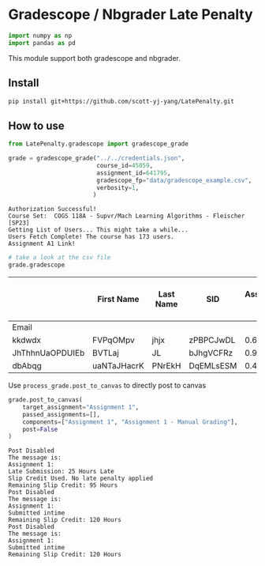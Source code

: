 # Gradescope / Nbgrader Late Penalty

<!-- WARNING: THIS FILE WAS AUTOGENERATED! DO NOT EDIT! -->

``` python
import numpy as np
import pandas as pd
```

This module support both gradescope and nbgrader.

## Install

``` sh
pip install git+https://github.com/scott-yj-yang/LatePenalty.git
```

## How to use

``` python
from LatePenalty.gradescope import gradescope_grade
```

``` python
grade = gradescope_grade("../../credentials.json",
                         course_id=45059,
                         assignment_id=641795,
                         gradescope_fp="data/gradescope_example.csv",
                         verbosity=1,
                        )
```

    Authorization Successful!
    Course Set:  COGS 118A - Supvr/Mach Learning Algorithms - Fleischer [SP23] 
    Getting List of Users... This might take a while...
    Users Fetch Complete! The course has 173 users.
    Assignment A1 Link!

``` python
# take a look at the csv file
grade.gradescope
```

<div>
<style scoped>
    .dataframe tbody tr th:only-of-type {
        vertical-align: middle;
    }
&#10;    .dataframe tbody tr th {
        vertical-align: top;
    }
&#10;    .dataframe thead th {
        text-align: right;
    }
</style>

|                 | First Name  | Last Name | SID       | Assignment 1 | Assignment 1 - Manual Grading | Assignment 1 - Lateness (H:M:S) |
|-----------------|-------------|-----------|-----------|--------------|-------------------------------|---------------------------------|
| Email           |             |           |           |              |                               |                                 |
| kkdwdx          | FVPqOMpv    | jhjx      | zPBPCJwDL | 0.650        | 1.8                           | 24:01:41                        |
| JhThhnUaOPDUIEb | BVTLaj      | JL        | bJhgVCFRz | 0.900        | 2.1                           | 00:00:00                        |
| dbAbqg          | uaNTaJHacrK | PNrEkH    | DqEMLsESM | 0.475        | 1.9                           | 00:00:00                        |

</div>

Use `process_grade.post_to_canvas` to directly post to canvas

``` python
grade.post_to_canvas(
    target_assignment="Assignment 1",
    passed_assignments=[],
    components=["Assignment 1", "Assignment 1 - Manual Grading"],
    post=False
)
```

    Post Disabled
    The message is: 
    Assignment 1: 
    Late Submission: 25 Hours Late
    Slip Credit Used. No late penalty applied
    Remaining Slip Credit: 95 Hours
    Post Disabled
    The message is: 
    Assignment 1: 
    Submitted intime
    Remaining Slip Credit: 120 Hours
    Post Disabled
    The message is: 
    Assignment 1: 
    Submitted intime
    Remaining Slip Credit: 120 Hours
